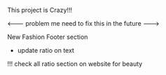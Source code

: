 This project is Crazy!!!

<--- problem me need to fix this in the future --->

New Fashion
Footer section

- update ratio on text

!!! check all ratio section on website for beauty